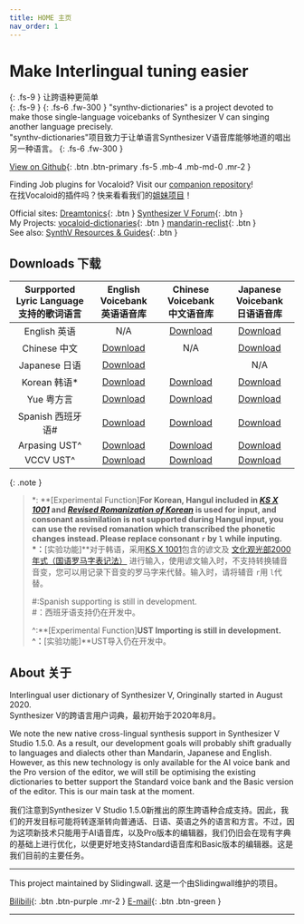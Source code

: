 ```yaml
---
title: HOME 主页
nav_order: 1
---
```


# Make Interlingual tuning easier  
{: .fs-9 }
让跨语种更简单  
{: .fs-9 }
{: .fs-6 .fw-300 } 
"synthv-dictionaries" is a project devoted to make those single-language voicebanks of Synthesizer V can singing another language precisely.  
"synthv-dictionaries"项目致力于让单语言Synthesizer V语音库能够地道的唱出另一种语言。 
{: .fs-6 .fw-300 } 

[View on Github](https://github.com/Slidingwall/synthv-dictionaries/){: .btn .btn-primary .fs-5 .mb-4 .mb-md-0 .mr-2 }  

Finding Job plugins for Vocaloid? Visit our [companion repository](/vocaloid-dictionaries/)!  
在找Vocaloid的插件吗？快来看看我们的[姐妹项目](/vocaloid-dictionaries/)！

Official sites: [Dreamtonics](https://dreamtonics.com/){: .btn } [Synthesizer V Forum](https://forum.synthesizerv.com/){: .btn }  
My Projects:    [vocaloid-dictionaries](/vocaloid-dictionaries/){: .btn }    [mandarin-reclist](/mandarin-reclist/){: .btn }  
See also: [SynthV Resources & Guides](https://synthv.info/){: .btn }

## Downloads 下载  

| Surpported Lyric Language<br />支持的歌词语言 | English Voicebank<br />英语语音库 | Chinese Voicebank<br />中文语音库 |Japanese Voicebank<br />日语语音库 |  
|:----:|:----:|:----:|:----:|
| English 英语 | N/A | [Download](https://github.com/Slidingwall/synthv-dictionaries/blob/main/mandarin-xsampa/English.json) | [Download](https://github.com/Slidingwall/synthv-dictionaries/blob/main/japanese-romaji/English.json) |
| Chinese 中文 | [Download](https://github.com/Slidingwall/synthv-dictionaries/blob/main/english-arpabet/Mandarin.json) | N/A | [Download](https://github.com/Slidingwall/synthv-dictionaries/blob/main/japanese-romaji/Mandarin.json) |
| Japanese 日语 | [Download](https://github.com/Slidingwall/synthv-dictionaries/blob/main/english-arpabet/Japanese.json) |  | N/A |
| Korean 韩语* | [Download](https://github.com/Slidingwall/synthv-dictionaries/blob/main/english-arpabet/Korean.json) | [Download](https://github.com/Slidingwall/synthv-dictionaries/blob/main/mandarin-xsampa/Korean.json) | [Download](https://github.com/Slidingwall/synthv-dictionaries/blob/main/japanese-romaji/Korean.json) |
| Yue 粤方言 | [Download](https://github.com/Slidingwall/synthv-dictionaries/blob/main/english-arpabet/Yue.json) | [Download](https://github.com/Slidingwall/synthv-dictionaries/blob/main/mandarin-xsampa/Yue.json) | [Download](https://github.com/Slidingwall/synthv-dictionaries/blob/main/japanese-romaji/Yue.json) |
| Spanish 西班牙语# | [Download](https://github.com/Slidingwall/synthv-dictionaries/blob/main/english-arpabet/Spanish.json) | [Download](https://github.com/Slidingwall/synthv-dictionaries/blob/main/mandarin-xsampa/Spanish.json) | [Download](https://github.com/Slidingwall/synthv-dictionaries/blob/main/japanese-romaji/Spanish.json) |
| Arpasing UST^ | [Download](https://github.com/Slidingwall/synthv-dictionaries/blob/main/english-arpabet/UST-Arpasing.json) | [Download](https://github.com/Slidingwall/synthv-dictionaries/blob/main/mandarin-xsampa/UST-Arpasing.json) | [Download](https://github.com/Slidingwall/synthv-dictionaries/blob/main/japanese-romaji/UST-Arpasing.json) |
| VCCV UST^ | [Download](https://github.com/Slidingwall/synthv-dictionaries/blob/main/english-arpabet/UST-VCCV.json) | [Download](https://github.com/Slidingwall/synthv-dictionaries/blob/main/mandarin-xsampa/UST-VCCV.json) | [Download](https://github.com/Slidingwall/synthv-dictionaries/blob/main/japanese-romaji/UST-VCCV.json) |

{: .note } 
> 
> *: **[Experimental Function]**For Korean, Hangul included in _[KS X 1001](https://en.wikipedia.org/wiki/KS_X_1001)_ and _[Revised Romanization of Korean](https://en.wikipedia.org/wiki/Revised_Romanization_of_Korean)_ is used for input, and consonant assimilation is not supported during Hangul input, you can use the revised romanation which transcribed the phonetic changes instead. Please replace consonant `r` by `l` while inputing.  
> *：**[实验功能]**对于韩语，采用[KS X 1001](https://zh.wikipedia.org/wiki/KS_X_1001)包含的谚文及 [文化观光部2000年式（国语罗马字表记法）](https://zh.wikipedia.org/wiki/%E6%96%87%E5%8C%96%E8%A7%82%E5%85%89%E9%83%A82000%E5%B9%B4%E5%BC%8F) 进行输入，使用谚文输入时，不支持转换辅音音变，您可以用记录下音变的罗马字来代替。输入时，请将辅音 `r`用 `l`代替。
>
> #:Spanish supporting is still in development.  
> #：西班牙语支持仍在开发中。  
>
> ^:**[Experimental Function]**UST Importing is still in development.  
> ^：**[实验功能]**UST导入仍在开发中。
>

## About 关于

Interlingual user dictionary of Synthesizer V, Oringinally started in August 2020.  
Synthesizer V的跨语言用户词典，最初开始于2020年8月。  

We note the new native cross-lingual synthesis support in Synthesizer V Studio 1.5.0. As a result, our development goals will probably shift gradually to languages and dialects other than Mandarin, Japanese and English. However, as this new technology is only available for the AI voice bank and the Pro version of the editor, we will still be optimising the existing dictionaries to better support the Standard voice bank and the Basic version of the editor. This is our main task at the moment.

我们注意到Synthesizer V Studio 1.5.0新推出的原生跨语种合成支持。因此，我们的开发目标可能将转逐渐转向普通话、日语、英语之外的语言和方言。不过，因为这项新技术只能用于AI语音库，以及Pro版本的编辑器，我们仍旧会在现有字典的基础上进行优化，以便更好地支持Standard语音库和Basic版本的编辑器。这是我们目前的主要任务。

---

This project maintained by Slidingwall.
这是一个由Slidingwall维护的项目。

[Bilibili](https://space.bilibili.com/141232009){: .btn .btn-purple .mr-2 }  [E-mail](mailto:slidingwall@outlook.com){: .btn .btn-green }

---
